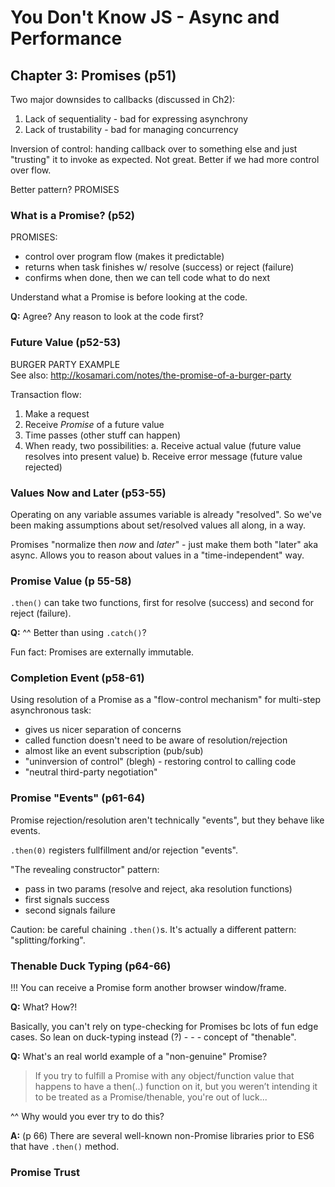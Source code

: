 # You Don't Know JS - Async and Performance

## Chapter 3: Promises (p51)

Two major downsides to callbacks (discussed in Ch2):  
1. Lack of sequentiality - bad for expressing asynchrony
2. Lack of trustability - bad for managing concurrency

Inversion of control: handing callback over to something else and just "trusting" it to invoke as expected. Not great. Better if we had more control over flow.

Better pattern? PROMISES

### What is a Promise? (p52)

PROMISES:
- control over program flow (makes it predictable)
- returns when task finishes w/ resolve (success) or reject (failure)
- confirms when done, then we can tell code what to do next

Understand what a Promise is before looking at the code.

**Q:** Agree? Any reason to look at the code first?

### Future Value (p52-53)

BURGER PARTY EXAMPLE  
See also: http://kosamari.com/notes/the-promise-of-a-burger-party

Transaction flow:

1. Make a request
2. Receive _Promise_ of a future value
3. Time passes (other stuff can happen)
4. When ready, two possibilities:
  a. Receive actual value (future value resolves into present value)
  b. Receive error message (future value rejected)

### Values Now and Later (p53-55)

Operating on any variable assumes variable is already "resolved". So we've been making assumptions about set/resolved values all along, in a way.

Promises "normalize then _now_ and _later_" - just make them both "later" aka async. Allows you to reason about values in a "time-independent" way.

### Promise Value (p 55-58)

`.then()` can take two functions, first for resolve (success) and second for reject (failure).

**Q:** ^^ Better than using `.catch()`?

Fun fact: Promises are externally immutable.

### Completion Event (p58-61)

Using resolution of a Promise as a "flow-control mechanism" for multi-step asynchronous task:
- gives us nicer separation of concerns
- called function doesn't need to be aware of resolution/rejection
- almost like an event subscription (pub/sub)
- "uninversion of control" (blegh) - restoring control to calling code
- "neutral third-party negotiation"

### Promise "Events" (p61-64)

Promise rejection/resolution aren't technically "events", but they behave like events.

`.then(0)` registers fullfillment and/or rejection "events".

"The revealing constructor" pattern:
- pass in two params (resolve and reject, aka resolution functions)
- first signals success
- second signals failure

Caution: be careful chaining `.then()`s. It's actually a different pattern: "splitting/forking".

### Thenable Duck Typing (p64-66)

!!! You can receive a Promise form another browser window/frame.

**Q:** What? How?!

Basically, you can't rely on type-checking for Promises bc lots of fun edge cases. So lean on duck-typing instead (?) - - - concept of "thenable".

**Q:** What's an real world example of a "non-genuine" Promise?

> If you try to fulfill a Promise with any object/function value that
> happens to have a then(..) function on it, but you weren’t intending
> it to be treated as a Promise/thenable, you're out of luck...

^^ Why would you ever try to do this?

**A:** (p 66) There are several well-known non-Promise libraries prior to ES6 that have `.then()` method.

### Promise Trust









